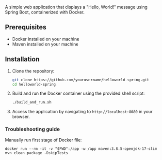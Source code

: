 A simple web application that displays a "Hello, World!" message using Spring Boot, containerized with Docker.

## Prerequisites

- Docker installed on your machine
- Maven installed on your machine

## Installation

1. Clone the repository:
    ```bash
    git clone https://github.com/yourusername/helloworld-spring.git
    cd helloworld-spring
    ```

2. Build and run the Docker container using the provided shell script:
    ```bash
    ./build_and_run.sh
    ```

3. Access the application by navigating to `http://localhost:8080` in your browser.



### Troubleshooting guide

Manually run first stage of Docker file:

`docker run --rm -it -v "$PWD":/app -w /app maven:3.8.5-openjdk-17-slim mvn clean package -DskipTests`
